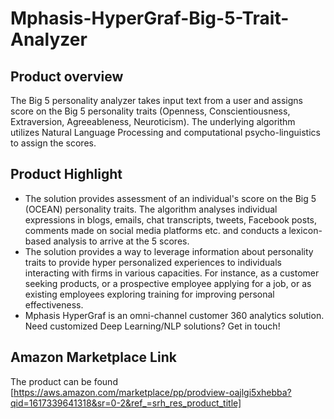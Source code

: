 # Mphasis-HyperGraf-Big-5-Trait-Analyzer

## Product overview

The Big 5 personality analyzer takes input text from a user and assigns score on the Big 5 personality traits (Openness, Conscientiousness, Extraversion, Agreeableness, Neuroticism). The underlying algorithm utilizes Natural Language Processing and computational psycho-linguistics to assign the scores.

## Product Highlight 

* The solution provides assessment of an individual's score on the Big 5 (OCEAN) personality traits. The algorithm analyses individual expressions in blogs, emails, chat transcripts, tweets, Facebook posts, comments made on social media platforms etc. and conducts a lexicon-based analysis to arrive at the 5 scores.
* The solution provides a way to leverage information about personality traits to provide hyper personalized experiences to individuals interacting with firms in various capacities. For instance, as a customer seeking products, or a prospective employee applying for a job, or as existing employees exploring training for improving personal effectiveness.
* Mphasis HyperGraf is an omni-channel customer 360 analytics solution. Need customized Deep Learning/NLP solutions? Get in touch!

## Amazon Marketplace Link
The product can be found [https://aws.amazon.com/marketplace/pp/prodview-oajlgi5xhebba?qid=1617339641318&sr=0-2&ref_=srh_res_product_title]
